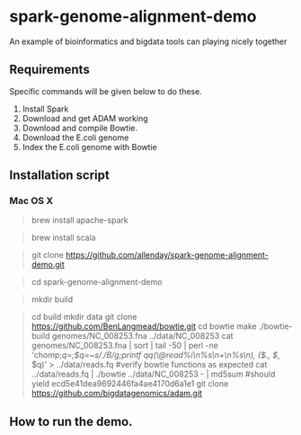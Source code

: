 # spark-genome-alignment-demo
An example of bioinformatics and bigdata tools can playing nicely together

## Requirements

Specific commands will be given below to do these.

1. Install Spark
2. Download and get ADAM working
3. Download and compile Bowtie.
4. Download the E.coli genome
5. Index the E.coli genome with Bowtie

## Installation script

### Mac OS X

> brew install apache-spark

> brew install scala

> git clone https://github.com/allenday/spark-genome-alignment-demo.git

> cd spark-genome-alignment-demo

> mkdir build

> cd build
> mkdir data
> git clone https://github.com/BenLangmead/bowtie.git
> cd bowtie
> make
> ./bowtie-build genomes/NC_008253.fna ../data/NC_008253
> cat genomes/NC_008253.fna | sort | tail -50 | perl -ne 'chomp;$q=$_;$q=~s/./B/g;printf qq(\@read%i\n%s\n+\n%s\n), ($., $_, $q)' > ../data/reads.fq
> #verify bowtie functions as expected
> cat ../data/reads.fq | ./bowtie ../data/NC_008253 - | md5sum
> #should yield ecd5e41dea9692446fa4ae4170d6a1e1
> git clone https://github.com/bigdatagenomics/adam.git


## How to run the demo.
